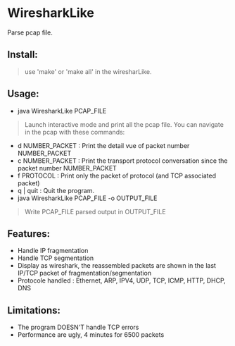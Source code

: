 # WiresharkLike

Parse pcap file.

## Install:
  > use 'make' or 'make all' in the wiresharLike.

## Usage:
- java WiresharkLike PCAP_FILE
> Launch interactive mode and print all the pcap file.
You can navigate in the pcap with these commands:  
  
- d NUMBER_PACKET : Print the detail vue of packet number NUMBER_PACKET  
- c NUMBER_PACKET : Print the transport protocol conversation since the packet number NUMBER_PACKET  
- f PROTOCOL : Print only the packet of protocol (and TCP associated packet)  
- q | quit : Quit the program.
- java WiresharkLike PCAP_FILE -o OUTPUT_FILE
> Write PCAP_FILE parsed output in OUTPUT_FILE

## Features:
- Handle IP fragmentation
- Handle TCP segmentation
- Display as wireshark, the reassembled packets are shown in the last IP/TCP packet of fragmentation/segmentation
- Protocole handled : Ethernet, ARP, IPV4, UDP, TCP, ICMP, HTTP, DHCP, DNS

## Limitations:
- The program DOESN'T handle TCP errors
- Performance are ugly, 4 minutes for 6500 packets

